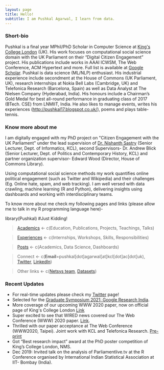 ```yaml
---
layout: page
title: Hello!
subtitle: I am Pushkal Agarwal, I learn from data.
---
```


### Short-bio
Pushkal is a final year MPhil/PhD Scholar in Computer Science at [King's College London](https://www.kcl.ac.uk/nms/depts/informatics/index) (UK). His work focuses on computational social science domain with the UK Parliament on their “Digital Citizen Engagement” project. His publications include works in AAAI ICWSM, The Web Conference, ACM Hypertext and more. Full list is available at [Google Scholar](https://scholar.google.co.uk/citations?user=y3zImYMAAAAJ&hl=en).
Pushkal is data science (ML/NLP) enthusiast. His industrial experience include secondment at the House of Commons (UK Parliament, UK), research internships at Nokia Bell Labs (Cambridge, UK) and Telefonica Research (Barcelona, Spain) as well as Data Analyst at The Nielsen Company (Hyderabad, India). His honours include a Chairman’s Gold Medal for best all-round performance in graduating class of 2017 (BTech. CSE) from LNMIIT, India.
He also likes to manage events, writes his experiences (http://pushkal17.blogspot.co.uk/), poems and plays table-tennis.

### Know more about me
I am digitally engaged with my PhD project on "Citizen Engagement with the UK Parliament" under the lead supervision of [Dr. Nishanth Sastry](https://nishrs.github.io/) (Senior Lecturer, Dept. of Informatics, KCL), second Supervisors- Dr. Andrew Blick (Senior Lecturer, Dept. of Politics and Contemporary History, KCL) and partner organization supervisor- Edward Wood (Director, House of Commons Library).

Using computational social science methods my work quantifies online political engagement (such as Twitter and Wikipedia) and their challenges (Eg. Online hate, spam, and web tracking). I am well versed
with data crawling, machine learning (R and Python), delivering insights using dashboards and working with interdisciplinary teams.  

To know more about me check my following pages and links (please allow me to talk in my R programming language here)-

library(Pushkal) #Just Kidding!
> [Academics](/academics.md)    <- c(Education, Publications, Projects, Teachings, Talks)

> [Experiences](/experiences.md) <- c(Internships, Workshops, Skills, Responsibilities)

> [Posts](posts.md)                <- c(Academics, Data Science, Dashboards)

> Connect            <- c(**Email**=pushkal[dot]agarwal[at]kcl[dot]ac[dot]uk), [Twitter](https://twitter.com/pk_plus_plus), [LinkedIn](https://www.linkedin.com/in/pushkal-agarwal-71535a18/))

> Other links                   <- c([Netsys team](https://nishrs.github.io/), [Datasets](https://nms.kcl.ac.uk/netsys/))

### Recent Updates

- For real-time updates please check my [Twitter](https://twitter.com/pk_plus_plus) page!
- Selected for the [Graduate Symposium 2021: Google Research India](https://sites.google.com/view/graduatesymposium2021).
- More coverage of our upcoming WWW 2020 paper, now on official page of King's College London [Link](https://www.kcl.ac.uk/partisan-us-news-websites-track-user-data-more-than-general-web)
- Super excited to see that WIRED news covered our The Web Conference (WWW) 2020 paper. [Link](https://www.wired.com/story/right-left-news-site-ad-tracking/). 
- Thrilled with our paper acceptance at The Web Conference (WWW2020, Taipei). Joint work with KCL and Telefonica Research. [Pre-print](https://arxiv.org/abs/2002.00934)
- Got “Best research impact” award at the PhD poster competition of King’s College London, NMS.
- Dec 2019: Invited talk on the analysis of Parliamentlive.tv at the R Conference organised by International Indian Statistical
Association at IIT- Bombay (India).
